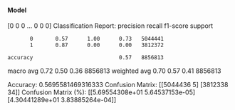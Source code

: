 #### Model
[0 0 0 ... 0 0 0]
Classification Report:
              precision    recall  f1-score   support

           0       0.57      1.00      0.73   5044441
           1       0.87      0.00      0.00   3812372

    accuracy                           0.57   8856813
   macro avg       0.72      0.50      0.36   8856813
weighted avg       0.70      0.57      0.41   8856813

Accuracy: 0.5695581469316333
Confusion Matrix:
[[5044436       5]
 [3812338      34]]
Confusion Matrix (%):
[[5.69554308e+01 5.64537153e-05]
 [4.30441289e+01 3.83885264e-04]]
